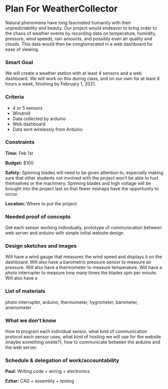 # Plan For WeatherCollector

Natural phenomena have long fascinated humanity with their unpredictability and beauty. Our project would endeavor to bring order to the chaos of weather events by recording data on temperature, humidity, pressure, wind speeds, rain amounts, and possibly even air quality and clouds. This data would then be conglomerated in a web dashboard for ease of viewing. 

### Smart Goal

We will create a weather station with at least 4 sensors and a web dashboard. We will work on this during class, and on our own for at least 6 hours a week, finishing by February 1, 2021.

### Criteria
* 4 or 5 sensors
* Windmill
* Data collected by arduino
* Web dashboard
* Data sent wirelessly from Arduino

### Constraints

**Time:** Feb 1st

**Budget:** $100

**Safety:** Spinning blades will need to be given attention to, especially making sure that other students not involved with the project won’t be able to hurt themselves or the machinery. Spinning blades and high voltage will be brought into the project last so that fewer mishaps have the opportunity to occur.

**Location:** Where to put the project

### Needed proof of concepts

Get each sensor working individually, prototype of communication between web server and arduino with simple initial website design

### Design sketches and images

Will have a wind gauge that measures the wind speed and displays it on the dashboard.  Will also have a barometric pressure sensor to measure air pressure. Will also have a thermometer to measure temperature. Will have a photo interrupter to measure how many times the blades spin per minute. Will also have a 

### List of materials

photo interrupter, arduino, thermometer, hygrometer, barometer, anemometer 

### What we don’t know

How to program each individual sensor, what kind of communication protocol each sensor uses, what kind of hosting we will use for the website (maybe something onsite?), how to communicate between the arduino and the web server.



### Schedule & delegation of work/accountability

**Paul:** Writing code + wiring + electronics

**Ezhar:** CAD + assembly + testing
